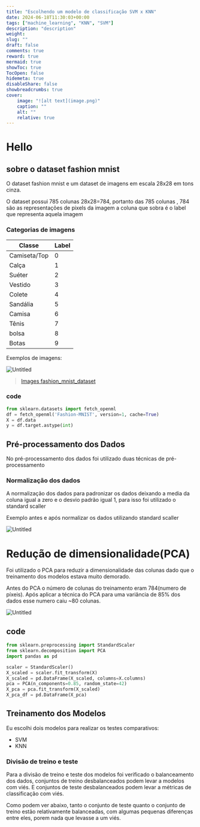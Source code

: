 ```yaml
---
title: "Escolhendo um modelo de classificação SVM x KNN"
date: 2024-06-18T11:30:03+00:00
tags: ["machine_learning", "KNN", "SVM"]
description: "description"
weight:
slug: ""
draft: false 
comments: true
reward: true 
mermaid: true 
showToc: true 
TocOpen: false 
hidemeta: true 
disableShare: false 
showbreadcrumbs: true 
cover:
    image: "![alt text](image.png)" 
    caption: "" 
    alt: ""
    relative: true
---
```

# Hello


## sobre o dataset fashion mnist

O dataset fashion mnist e um dataset de imagens em escala 28x28 em tons cinza.

O dataset possui 785 colunas 28x28=784, portanto das 785 colunas , 784 são as representações de pixels da imagem a coluna que sobra é o label que representa aquela imagem

### Categorias de imagens

| Classe | Label |
| --- | --- |
| Camiseta/Top  | 0 |
| Calça | 1 |
| Suéter | 2 |
| Vestido | 3 |
| Colete | 4 |
| Sandália | 5 |
| Camisa | 6 |
| Tênis | 7 |
| bolsa | 8 |
| Botas | 9 |

Exemplos de imagens:

![Untitled](https://prod-files-secure.s3.us-west-2.amazonaws.com/641214df-7b93-4272-b430-4373a6f61fea/ea41fd62-4f01-4fa4-a1ea-112731e168a0/Untitled.png)

> [Images fashion_mnist_dataset](https://www.google.com/url?sa=i&url=https%3A%2F%2Fwww.researchgate.net%2Ffigure%2FSample-images-from-Fashion-MNIST-dataset_fig2_342801790&psig=AOvVaw13drb-c6F4dMvfSipxXSuI&ust=1718758996522000&source=images&cd=vfe&opi=89978449&ved=0CBEQjRxqFwoTCKieu63644YDFQAAAAAdAAAAABAJ)
> 

### code

```python
from sklearn.datasets import fetch_openml
df = fetch_openml('Fashion-MNIST', version=1, cache=True)
X = df.data
y = df.target.astype(int)
```

## Pré-processamento dos Dados

No pré-processamento dos dados foi utilizado duas técnicas de pré-processamento

### Normalização dos dados

A normalização dos dados para padronizar os dados deixando a media da coluna igual a zero e o desvio padrão igual 1, para isso foi utilizado o standard scaller

Exemplo antes e após normalizar os dados utilizando  standard scaller

![Untitled](https://prod-files-secure.s3.us-west-2.amazonaws.com/641214df-7b93-4272-b430-4373a6f61fea/64241039-c7ee-46b3-8524-7626aca3b076/Untitled.png)

# Redução de dimensionalidade(PCA)

Foi utilizado o PCA para reduzir a dimensionalidade das colunas dado que o treinamento dos modelos estava muito demorado.

Antes do PCA o número de colunas do treinamento eram 784(numero de píxeis). Após aplicar a técnica do PCA para uma variância de 85% dos dados esse numero caiu ~80 colunas.

![Untitled](https://prod-files-secure.s3.us-west-2.amazonaws.com/641214df-7b93-4272-b430-4373a6f61fea/3b29fa25-bdd9-493a-9d0e-6ebeace63d0e/Untitled.png)

## code

```python
from sklearn.preprocessing import StandardScaler
from sklearn.decomposition import PCA
import pandas as pd

scaler = StandardScaler()
X_scaled = scaler.fit_transform(X)
X_scaled = pd.DataFrame(X_scaled, columns=X.columns)
pca = PCA(n_components=0.85, random_state=42)
X_pca = pca.fit_transform(X_scaled)
X_pca_df = pd.DataFrame(X_pca)
```

## Treinamento dos Modelos

Eu escolhi dois modelos para realizar os testes comparativos:

- SVM
- KNN

### Divisão de treino e teste

Para a divisão de treino e teste dos modelos foi verificado o balanceamento dos dados, conjuntos de treino desbalanceados podem levar a modelos com viés. E conjuntos de teste desbalanceados podem levar a métricas de classificação com viés.

Como podem ver abaixo, tanto o conjunto de teste quanto o conjunto de treino estão relativamente balanceadas, com algumas pequenas diferenças entre eles, porem nada que levasse a um viés.